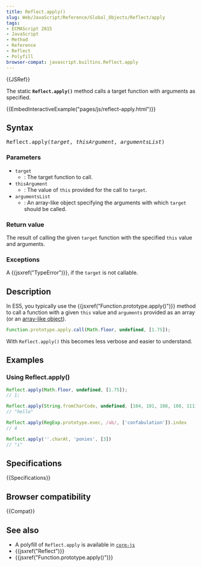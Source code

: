 ```yaml
---
title: Reflect.apply()
slug: Web/JavaScript/Reference/Global_Objects/Reflect/apply
tags:
- ECMAScript 2015
- JavaScript
- Method
- Reference
- Reflect
- Polyfill
browser-compat: javascript.builtins.Reflect.apply
---
```

{{JSRef}}

The static **`Reflect.apply()`** method calls a target function with arguments
as specified.

{{EmbedInteractiveExample("pages/js/reflect-apply.html")}}

## Syntax

<pre class="brush: js">Reflect.apply(<var>target</var>, <var>thisArgument</var>, <var>argumentsList</var>)
</pre>

### Parameters

- `target`
  - : The target function to call.
- `thisArgument`
  - : The value of `this` provided for the call to `target`.
- `argumentsList`
  - : An array-like object specifying the arguments with which `target` should
    be called.

### Return value

The result of calling the given `target` function with the specified `this`
value and arguments.

### Exceptions

A {{jsxref("TypeError")}}, if the `target` is not callable.

## Description

In ES5, you typically use the
{{jsxref("Function.prototype.apply()")}} method to call a function
with a given `this` value and `arguments` provided as an array (or an
[array-like object](/en-US/docs/Web/JavaScript/Guide/Indexed_collections#Working_with_array-like_objects)).

```js
Function.prototype.apply.call(Math.floor, undefined, [1.75]);
```

With `Reflect.apply()` this becomes less verbose and easier to understand.

## Examples

### Using Reflect.apply()

```js
Reflect.apply(Math.floor, undefined, [1.75]);
// 1;

Reflect.apply(String.fromCharCode, undefined, [104, 101, 108, 108, 111])
// "hello"

Reflect.apply(RegExp.prototype.exec, /ab/, ['confabulation']).index
// 4

Reflect.apply(''.charAt, 'ponies', [3])
// "i"
```

## Specifications

{{Specifications}}

## Browser compatibility

{{Compat}}

## See also

- A polyfill of `Reflect.apply` is available in
  [`core-js`](https://github.com/zloirock/core-js#ecmascript-reflect)
- {{jsxref("Reflect")}}
- {{jsxref("Function.prototype.apply()")}}
